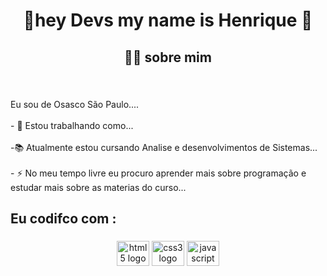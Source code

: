 <h1 align="center">👋hey Devs my name is Henrique 👋</h1>

###

<h2 align="center">👩‍💻  sobre mim</h2>

###

<br clear="both">

<p align="left">Eu sou de  Osasco São Paulo....<br><br>- 🔭 Estou trabalhando como...<br><br>-📚 Atualmente estou cursando Analise e desenvolvimentos de Sistemas...<br><br>- ⚡ No meu tempo livre eu procuro aprender mais sobre programação e estudar mais sobre as materias do curso...</p></p>

###

<h2 align="left">Eu codifco com :</h2>

###

<div align="center">
  <img src="https://cdn.jsdelivr.net/gh/devicons/devicon/icons/html5/html5-original.svg" height="40" width="52" alt="html5 logo"  />
  <img src="https://cdn.jsdelivr.net/gh/devicons/devicon/icons/css3/css3-original.svg" height="40" width="52" alt="css3 logo"  />
  <img src="https://cdn.jsdelivr.net/gh/devicons/devicon/icons/javascript/javascript-original.svg" height="40" width="52" alt="javascript logo"  />
</div>

###
